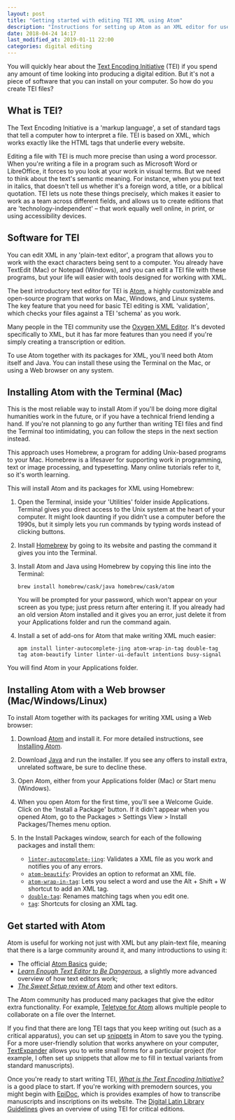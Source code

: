 ```yaml
---
layout: post
title: "Getting started with editing TEI XML using Atom"
description: "Instructions for setting up Atom as an XML editor for use with the Text Encoding Initiative."
date: 2018-04-24 14:17
last_modified_at: 2019-01-11 22:00
categories: digital editing
---
```


You will quickly hear about the [Text Encoding Initiative](http://www.tei-c.org/) (TEI) if you spend any amount of time looking into producing a digital edition. But it's not a piece of software that you can install on your computer. So how do you create TEI files?

## What is TEI?

The Text Encoding Initiative is a 'markup language', a set of standard tags that tell a computer how to interpret a file. TEI is based on XML, which works exactly like the HTML tags that underlie every website.

Editing a file with TEI is much more precise than using a word processor. When you're writing a file in a program such as Microsoft Word or LibreOffice, it forces to you look at your work in visual terms. But we need to think about the text's semantic meaning. For instance, when you put text in italics, that doesn't tell us whether it's a foreign word, a title, or a biblical quotation. TEI lets us note these things precisely, which makes it easier to work as a team across different fields, and allows us to create editions that are 'technology-independent' – that work equally well online, in print, or using accessibility devices.

## Software for TEI

You can edit XML in any 'plain-text editor', a program that allows you to work with the exact characters being sent to a computer. You already have TextEdit (Mac) or Notepad (Windows), and you can edit a TEI file with these programs, but your life will easier with tools designed for working with XML.

The best introductory text editor for TEI is [Atom](https://atom.io), a highly customizable and open-source program that works on Mac, Windows, and Linux systems. The key feature that you need for basic TEI editing is XML 'validation', which checks your files against a TEI 'schema' as you work.

Many people in the TEI community use the [Oxygen XML Editor](https://www.oxygenxml.com). It's devoted specifically to XML, but it has far more features than you need if you're simply creating a transcription or edition.

To use Atom together with its packages for XML, you'll need both Atom itself and Java. You can install these using the Terminal on the Mac, or using a Web browser on any system.

## Installing Atom with the Terminal (Mac)

This is the most reliable way to install Atom if you'll be doing more digital humanities work in the future, or if you have a technical friend lending a hand. If you're not planning to go any further than writing TEI files and find the Terminal too intimidating, you can follow the steps in the next section instead.

This approach uses Homebrew, a program for adding Unix-based programs to your Mac. Homebrew is a lifesaver for supporting work in programming, text or image processing, and typesetting. Many online tutorials refer to it, so it's worth learning.

This will install Atom and its packages for XML using Homebrew:

1. Open the Terminal, inside your 'Utilities' folder inside Applications. Terminal gives you direct access to the Unix system at the heart of your computer. It might look daunting if you didn't use a computer before the 1990s, but it simply lets you run commands by typing words instead of clicking buttons.

2. Install [Homebrew](https://brew.sh) by going to its website and pasting the command it gives you into the Terminal.

3. Install Atom and Java using Homebrew by copying this line into the Terminal:

    ```shell
    brew install homebrew/cask/java homebrew/cask/atom
    ```
    
    You will be prompted for your password, which won't appear on your screen as you type; just press return after entering it. If you already had an old version Atom installed and it gives you an error, just delete it from your Applications folder and run the command again.

4. Install a set of add-ons for Atom that make writing XML much easier:

    ```shell
    apm install linter-autocomplete-jing atom-wrap-in-tag double-tag tag atom-beautify linter linter-ui-default intentions busy-signal
    ```

You will find Atom in your Applications folder.

## Installing Atom with a Web browser (Mac/Windows/Linux)

To install Atom together with its packages for writing XML using a Web browser:

1. Download [Atom](https://atom.io) and install it. For more detailed instructions, see [Installing Atom](https://flight-manual.atom.io/getting-started/sections/installing-atom/).

2. Download [Java](https://java.com/download/) and run the installer. If you see any offers to install extra, unrelated software, be sure to decline these.

3. Open Atom, either from your Applications folder (Mac) or Start menu (Windows).

4. When you open Atom for the first time, you'll see a Welcome Guide. Click on the 'Install a Package' button. If it didn't appear when you opened Atom, go to the Packages > Settings View > Install Packages/Themes menu option.

5. In the Install Packages window, search for each of the following packages and install them:
    
    - [`linter-autocomplete-jing`](https://atom.io/packages/linter-autocomplete-jing): Validates a XML file as you work and notifies you of any errors.
    - [`atom-beautify`](https://atom.io/packages/atom-beautify): Provides an option to reformat an XML file.
    - [`atom-wrap-in-tag`](https://atom.io/packages/atom-wrap-in-tag): Lets you select a word and use the Alt + Shift + W shortcut to add an XML tag.
    - [`double-tag`](https://atom.io/packages/double-tag): Renames matching tags when you edit one.
    - [`tag`](https://atom.io/packages/tag): Shortcuts for closing an XML tag.

## Get started with Atom

Atom is useful for working not just with XML but any plain-text file, meaning that there is a large community around it, and many introductions to using it:

- The official [Atom Basics](https://flight-manual.atom.io/getting-started/sections/atom-basics/) guide;
- [*Learn Enough Text Editor to Be Dangerous*](https://www.learnenough.com/text-editor-tutorial), a slightly more advanced overview of how text editors work;
- [*The Sweet Setup* review of Atom](https://thesweetsetup.com/apps/best-text-editor-macos/) and other text editors.

The Atom community has produced many packages that give the editor extra functionality. For example, [Teletype for Atom](https://teletype.atom.io) allows multiple people to collaborate on a file over the Internet.

If you find that there are long TEI tags that you keep writing out (such as a critical apparatus), you can set up [snippets](https://flight-manual.atom.io/using-atom/sections/snippets/) in Atom to save you the typing. For a more user-friendly solution that works anywhere on your computer, [TextExpander](https://textexpander.com/) allows you to write small forms for a particular project (for example, I often set up snippets that allow me to fill in textual variants from standard manuscripts).

Once you're ready to start writing TEI, [*What is the Text Encoding Initiative?*](http://books.openedition.org/oep/426) is a good place to start. If you're working with premodern sources, you might begin with [EpiDoc](http://epidoc.sourceforge.net), which is provides examples of how to transcribe manuscripts and inscriptions on its website. The [Digital Latin Library Guidelines](https://digitallatin.github.io/guidelines/) gives an overview of using TEI for critical editions.
